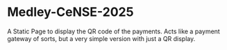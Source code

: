 # Medley-CeNSE-2025
A Static Page to display the QR code of the payments. Acts like a payment gateway of sorts, but a very simple version with just a QR display.
